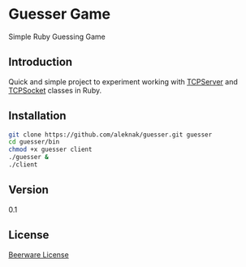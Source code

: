 Guesser Game                                                                     
============          
Simple Ruby Guessing Game   

Introduction
--------------
Quick and simple project to experiment working with [TCPServer] and [TCPSocket] classes in Ruby.

Installation
--------------

```sh
git clone https://github.com/aleknak/guesser.git guesser
cd guesser/bin
chmod +x guesser client
./guesser &
./client
```

Version
----
0.1

License
-----------
[Beerware License]

[TCPSocket]:http://www.ruby-doc.org/stdlib-1.9.3/libdoc/socket/rdoc/TCPSocket.html
[TCPServer]:http://www.ruby-doc.org/stdlib-1.9.3/libdoc/socket/rdoc/TCPServer.html
[Beerware License]:http://en.wikipedia.org/wiki/Beerware
